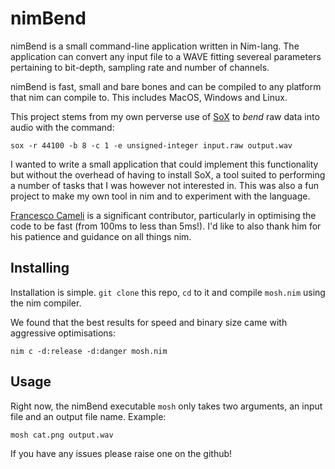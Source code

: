 # nimBend

nimBend is a small command-line application written in Nim-lang. The application can  convert any input file to a WAVE fitting severeal parameters pertaining to bit-depth, sampling rate and number of channels. 



nimBend is fast, small and bare bones and can be compiled to any platform that nim can compile to. This includes MacOS, Windows and Linux.



This project stems from my own perverse use of [SoX](http://sox.sourceforge.net) to _bend_ raw data into audio with the command:

`sox -r 44100 -b 8 -c 1 -e unsigned-integer input.raw output.wav`


I wanted to write a small application that could implement this functionality but without the overhead of having to install SoX, a tool suited to performing a number of tasks that I was however not interested in. This was also a fun project to make my own tool in nim and to experiment with the language.



[Francesco Cameli](github.com/vitreo12) is a significant contributor, particularly in optimising the code to be fast (from 100ms to less than 5ms!). I'd like to also thank him for his patience and guidance on all things nim.



## Installing

Installation is simple. `git clone` this repo, `cd` to it and compile `mosh.nim` using the nim compiler.

We found that the best results for speed and binary size came with aggressive optimisations:

`nim c -d:release -d:danger mosh.nim`

## Usage

Right now, the nimBend executable `mosh` only takes two arguments, an input file and an output file name. Example:

`mosh cat.png output.wav`



If you have any issues please raise one on the github!
